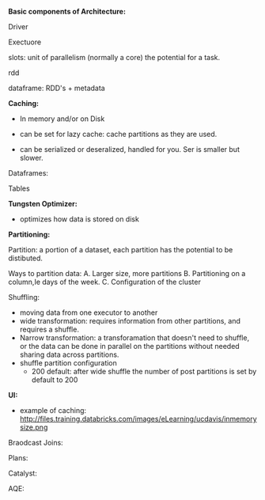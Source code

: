 **Basic components of Architecture:**

Driver

Exectuore

slots: unit of parallelism (normally a core) the potential for a task.

rdd

dataframe: RDD's + metadata

**Caching:**

* In memory and/or on Disk

* can be set for lazy cache: cache partitions as they are used.

* can be serialized or deseralized, handled for you. Ser is smaller but slower.

Dataframes: 

Tables

 **Tungsten Optimizer:**
* optimizes how data is stored on disk


**Partitioning:**

Partition: a portion of a dataset, each partition has the potential to be distibuted.

Ways to partition data: 
  A. Larger size, more partitions
  B. Partitioning on a column,Ie days of the week.
  C. Configuration of the cluster


Shuffling:

* moving data from one executor to another
* wide transformation: requires information from other partitions, and requires a shuffle.
* Narrow transformation: a transforamation that doesn't need to shuffle, or the data can be done in parallel on the partitions without needed sharing data across partitions. 
* shuffle partition configuration
  * 200 default: after wide shuffle the number of post partitions is set by default to 200

**UI:**

* example of caching: http://files.training.databricks.com/images/eLearning/ucdavis/inmemorysize.png


Braodcast Joins:


Plans:


Catalyst:


AQE:


